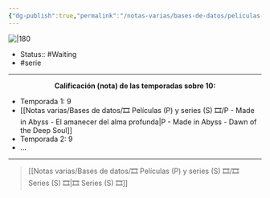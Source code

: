 ```yaml
---
{"dg-publish":true,"permalink":"/notas-varias/bases-de-datos/peliculas-p-y-series-s/s-made-in-abyss/"}
---
```



![|180](https://m.media-amazon.com/images/M/MV5BYWY3MTliMWYtMmQ1Zi00NDE0LTkzYmUtZDI4MDM1MTgwZTc4XkEyXkFqcGdeQXVyNjAwNDUxODI@._V1_SX300.jpg)

- Status:: #Waiting
- #serie

---

**<center>Calificación (nota) de las temporadas sobre 10:</center>**

- Temporada 1: 9
- [[Notas varias/Bases de datos/🎞️ Películas (P) y series (S) 🎞️/P - Made in Abyss - El amanecer del alma profunda\|P - Made in Abyss - Dawn of the Deep Soul]]
- Temporada 2: 9
- ...

---

> [[Notas varias/Bases de datos/🎞️ Películas (P) y series (S) 🎞️/🎞️ Series (S) 🎞️\|🎞️ Series (S) 🎞️]]